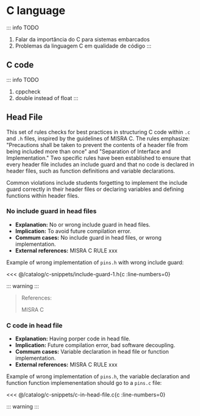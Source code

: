 # C language

::: info TODO
1. Falar da importância do C para sistemas embarcados
1. Problemas da linguagem C em qualidade de código
:::

## C code

::: info TODO
1. cppcheck
1. double instead of float
:::

## Head File

This set of rules checks for best practices in structuring C code within `.c` and `.h` files, inspired by the guidelines of MISRA C. The rules emphasize: "Precautions shall be taken to prevent the contents of a header file from being included more than once" and "Separation of Interface and Implementation." Two specific rules have been established to ensure that every header file includes an include guard and that no code is declared in header files, such as function definitions and variable declarations.

Common violations include students forgetting to implement the include guard correctly in their header files or declaring variables and defining functions within header files.

### No include guard in head files

- **Explanation:** No or wrong include guard in head files. 
- **Implication:** To avoid future compilation error.
- **Commum cases:** No include guard in head files, or wrong implementation.
- **External references:** MISRA C RULE xxx

Example of wrong implementation of `pins.h` with wrong include guard:

<<< @/catalog/c-snippets/include-guard-1.h{c :line-numbers=0}

::: warning
:::

> References:
>
> MISRA C 

### C code in head file 

- **Explanation:** Having porper code in head file.
- **Implication:** Future compilation error, bad software decoupling.
- **Commum cases:** Variable declaration in head file or function implementation.
- **External references:** MISRA C RULE xxx

Example of wrong implementation of `pins.h`, the variable declaration and function function implemenentation should go to a `pins.c` file:

<<< @/catalog/c-snippets/c-in-head-file.c{c :line-numbers=0}

::: warning
:::

